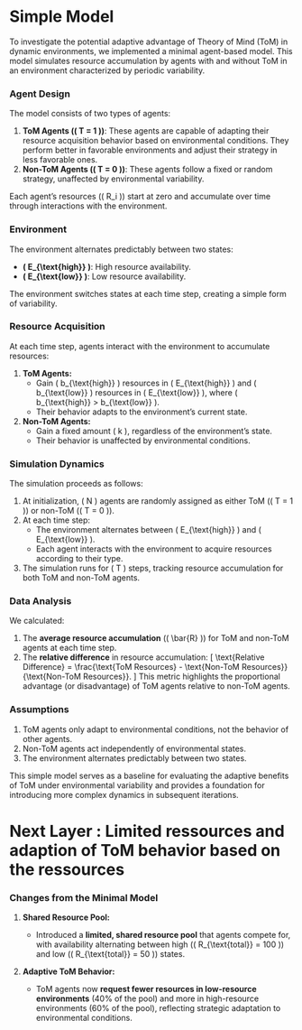 
# Simple Model
To investigate the potential adaptive advantage of Theory of Mind (ToM) in dynamic environments, we implemented a minimal agent-based model. This model simulates resource accumulation by agents with and without ToM in an environment characterized by periodic variability.

### Agent Design
The model consists of two types of agents:
1. **ToM Agents (\( T = 1 \))**: These agents are capable of adapting their resource acquisition behavior based on environmental conditions. They perform better in favorable environments and adjust their strategy in less favorable ones.
2. **Non-ToM Agents (\( T = 0 \))**: These agents follow a fixed or random strategy, unaffected by environmental variability.

Each agent’s resources (\( R_i \)) start at zero and accumulate over time through interactions with the environment.

### Environment

The environment alternates predictably between two states:
- **\( E_{\text{high}} \)**: High resource availability.
- **\( E_{\text{low}} \)**: Low resource availability.

The environment switches states at each time step, creating a simple form of variability.

### Resource Acquisition
At each time step, agents interact with the environment to accumulate resources:
1. **ToM Agents:**
   - Gain \( b_{\text{high}} \) resources in \( E_{\text{high}} \) and \( b_{\text{low}} \) resources in \( E_{\text{low}} \), where \( b_{\text{high}} > b_{\text{low}} \).
   - Their behavior adapts to the environment’s current state.
2. **Non-ToM Agents:**
   - Gain a fixed amount \( k \), regardless of the environment’s state.
   - Their behavior is unaffected by environmental conditions.

### Simulation Dynamics
The simulation proceeds as follows:
1. At initialization, \( N \) agents are randomly assigned as either ToM (\( T = 1 \)) or non-ToM (\( T = 0 \)).
2. At each time step:
   - The environment alternates between \( E_{\text{high}} \) and \( E_{\text{low}} \).
   - Each agent interacts with the environment to acquire resources according to their type.
3. The simulation runs for \( T \) steps, tracking resource accumulation for both ToM and non-ToM agents.

### Data Analysis
We calculated:
1. The **average resource accumulation** (\( \bar{R} \)) for ToM and non-ToM agents at each time step.
2. The **relative difference** in resource accumulation:
   \[
   \text{Relative Difference} = \frac{\text{ToM Resources} - \text{Non-ToM Resources}}{\text{Non-ToM Resources}}.
   \]
   This metric highlights the proportional advantage (or disadvantage) of ToM agents relative to non-ToM agents.

### Assumptions
1. ToM agents only adapt to environmental conditions, not the behavior of other agents.
2. Non-ToM agents act independently of environmental states.
3. The environment alternates predictably between two states.

This simple model serves as a baseline for evaluating the adaptive benefits of ToM under environmental variability and provides a foundation for introducing more complex dynamics in subsequent iterations.

# Next Layer : Limited ressources and adaption of ToM behavior based on the ressources

### **Changes from the Minimal Model**

1. **Shared Resource Pool:**
   - Introduced a **limited, shared resource pool** that agents compete for, with availability alternating between high (\( R_{\text{total}} = 100 \)) and low (\( R_{\text{total}} = 50 \)) states.

2. **Adaptive ToM Behavior:**
   - ToM agents now **request fewer resources in low-resource environments** (40% of the pool) and more in high-resource environments (60% of the pool), reflecting strategic adaptation to environmental conditions.